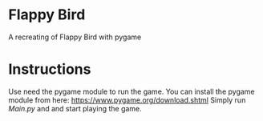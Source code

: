 # Flappy Bird
A recreating of Flappy Bird with pygame

# Instructions
Use need the pygame module to run the game.
You can install the pygame module from here: https://www.pygame.org/download.shtml
Simply run *Main.py* and and start playing the game.


